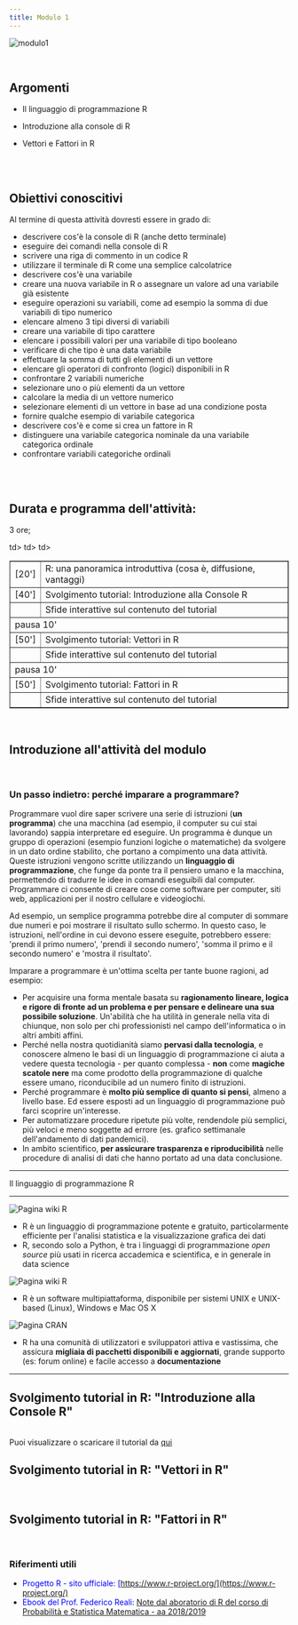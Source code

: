 ```yaml
---
title: Modulo 1
---
```


![modulo1](images/modulo1/modulo1.jpg)

<br>

## Argomenti

- Il linguaggio di programmazione R 

- Introduzione alla console di R
  
- Vettori e Fattori in R


<br>
<br>


## Obiettivi conoscitivi


Al termine di questa attività dovresti essere in grado di:
<br>

- descrivere cos'è la console di R (anche detto terminale)
- eseguire dei comandi nella console di R
- scrivere una riga di commento in un codice R
- utilizzare il terminale di R come una semplice calcolatrice
- descrivere cos'è una variabile
- creare una nuova variabile in R o assegnare un valore ad una variabile già esistente
- eseguire operazioni su variabili, come ad esempio la somma di due variabili di tipo numerico
- elencare almeno 3 tipi diversi di variabili
- creare una variabile di tipo carattere
- elencare i possibili valori per una variabile di tipo booleano
- verificare di che tipo è una data variabile
- effettuare la somma di tutti gli elementi di un vettore
- elencare gli operatori di confronto (logici) disponibili in R
- confrontare 2 variabili numeriche
- selezionare uno o più elementi da un vettore
- calcolare la media di un vettore numerico
- selezionare elementi di un vettore in base ad una condizione posta
- fornire qualche esempio di variabile categorica
- descrivere cos'è e come si crea un fattore in R
- distinguere una variabile categorica nominale da una variabile categorica ordinale
- confrontare variabili categoriche ordinali

<br>
<br>

## Durata e programma dell'attività:

3 ore;

<table border="1" width="700">
	<tr>
		<td>[20']</td>
		<td>R: una panoramica introduttiva (cosa è, diffusione, vantaggi)</td>
	</tr>
	<tr>
		<td>[40']</td>
		<td>Svolgimento tutorial: Introduzione alla Console R</td>
	</tr>
	<tr>
		<td></td>td>
		<td>Sfide interattive sul contenuto del tutorial</td>		
	</tr>
	<tr>
	<td colspan="2">pausa 10'</td>
	</tr>
	<tr>
		<td>[50']</td>
		<td>Svolgimento tutorial: Vettori in R</td>
	</tr>
	<tr>
		<td></td>td>
		<td>Sfide interattive sul contenuto del tutorial</td>		
	</tr>
	<tr>
	<td colspan="2">pausa 10'</td>
	</tr>	
	<tr>
		<td>[50']</td>
		<td>Svolgimento tutorial: Fattori in R</td>		
	</tr>	
	<tr>
		<td></td>td>
		<td>Sfide interattive sul contenuto del tutorial</td>		
	</tr>
</table>

<br>

## Introduzione all'attività del modulo

<br>

### Un passo indietro: perché imparare a programmare?

Programmare vuol dire saper scrivere una serie di istruzioni (**un programma**) che una macchina (ad esempio, il computer su cui stai lavorando) sappia interpretare ed eseguire. 
Un programma è dunque un gruppo di operazioni (esempio funzioni logiche o matematiche) da svolgere in un dato ordine stabilito, che portano a compimento una data attività. 
Queste istruzioni vengono scritte utilizzando un **linguaggio di programmazione**, che funge da ponte tra il pensiero umano e la macchina, permettendo di tradurre le idee in comandi eseguibili dal computer. 
Programmare ci consente di creare cose come software per computer, siti web, applicazioni per il nostro cellulare e videogiochi.

Ad esempio, un semplice programma potrebbe dire al computer di sommare due numeri e poi mostrare il risultato sullo schermo. In questo caso, le istruzioni, nell'ordine in cui devono essere eseguite, potrebbero essere: 'prendi il primo numero', 'prendi il secondo numero', 'somma il primo e il secondo numero' e 'mostra il risultato'.

Imparare a programmare è un'ottima scelta per tante buone ragioni, ad esempio: <br>
- Per acquisire una forma mentale basata su **ragionamento lineare, logica e rigore di fronte ad un problema e per pensare e delineare una sua possibile soluzione**. Un'abilità che ha utilità in generale nella vita di chiunque, non solo per chi professionisti nel campo dell'informatica o in altri ambiti affini.
- Perché nella nostra quotidianità siamo **pervasi dalla tecnologia**, e conoscere almeno le basi di un linguaggio di programmazione ci aiuta a vedere questa tecnologia - per quanto complessa - **non** come **magiche scatole nere** ma come prodotto della programmazione di qualche essere umano, riconducibile ad un numero finito di istruzioni.
- Perché programmare è **molto più semplice di quanto si pensi**, almeno a livello base. Ed essere esposti ad un linguaggio di programmazione può farci scoprire un'interesse.
- Per automatizzare procedure ripetute più volte, rendendole più semplici, più veloci e meno soggette ad errore (es. grafico settimanale dell'andamento di dati pandemici).
- In ambito scientifico, **per assicurare trasparenza e riproducibilità** nelle procedure di analisi di dati che hanno portato ad una data conclusione.

<hr>
Il linguaggio di programmazione R
<hr>

![Pagina wiki R](images/modulo1/R_page.png)


- R è un linguaggio di programmazione potente e gratuito, particolarmente efficiente per l'analisi statistica e la visualizzazione grafica dei dati
- R, secondo solo a Python, è tra i linguaggi di programmazione *open source* più usati in ricerca accademica e scientifica, e in generale in data science

![Pagina wiki R](images/modulo1/R_page2.png)

- R è un software multipiattaforma, disponibile per sistemi UNIX e UNIX-based (Linux), Windows e Mac OS X

![Pagina CRAN](images/modulo1/CRAN.png)

- R ha una comunità di utilizzatori e sviluppatori attiva e vastissima, che assicura **migliaia di pacchetti disponibili e aggiornati**, grande supporto (es: forum online) e facile accesso a **documentazione**

___

## Svolgimento tutorial in R: "Introduzione alla Console R"
<br>Puoi visualizzare o scaricare il tutorial da [qui](pages/tutorials/Introduzione_alla_Console_R.md)

## Svolgimento tutorial in R: "Vettori in R"
<br>

## Svolgimento tutorial in R: "Fattori in R"
<br>



### Riferimenti utili

- <span style="color:blue;">Progetto R - sito ufficiale: [https://www.r-project.org/](https://www.r-project.org/)</span>
- <span style="color:blue;">Ebook del Prof. Federico Reali: [Note dal aboratorio di R del corso di Probabilità e Statistica Matematica - aa 2018/2019](https://thefreolo.github.io/book/primi-passi-con-r.html)</span>
